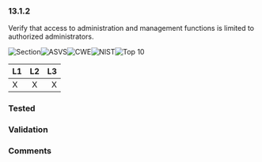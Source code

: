### 13.1.2 
Verify that access to administration and management functions is limited to authorized administrators.

![Section](https://img.shields.io/badge/V13-green.svg)![ASVS](https://img.shields.io/badge/ASVS-13.1.2-blue.svg)![CWE](https://img.shields.io/badge/CWE--red.svg)![NIST](https://img.shields.io/badge/NIST--important.svg)![Top 10](https://img.shields.io/badge/--lightgray.svg)

| L1| L2| L3|
| --|:--:|-:|
| X | X | X |

### Tested

### Validation

### Comments

        